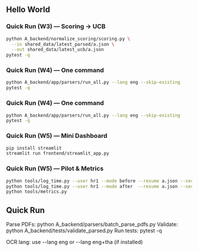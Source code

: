 ## Hello World


### Quick Run (W3) — Scoring → UCB

```bash
python A_backend/normalize_scoring/scoring.py \
  --in shared_data/latest_parsed/a.json \
  --out shared_data/latest_ucb/a.json
pytest -q
```


### Quick Run (W4) — One command

```bash
python A_backend/app/parsers/run_all.py --lang eng --skip-existing
pytest -q
```



### Quick Run (W4) — One command

```bash
python A_backend/app/parsers/run_all.py --lang eng --skip-existing
pytest -q
```



### Quick Run (W5) — Mini Dashboard

```bash
pip install streamlit
streamlit run frontend/streamlit_app.py
```


### Quick Run (W5) — Pilot & Metrics

```bash
python tools/log_time.py --user hr1 --mode before --resume a.json --seconds 95 --thumb down --reason "หาสกิลไม่เจอ"
python tools/log_time.py --user hr1 --mode after  --resume a.json --seconds 55 --thumb up   --reason "เห็น gaps ชัด"
python tools/metrics.py
```
## Quick Run

Parse PDFs:  python A_backend/parsers/batch_parse_pdfs.py
Validate:    python A_backend/tests/validate_parsed.py
Run tests:   pytest -q


OCR lang: use --lang eng or --lang eng+tha (if installed)
